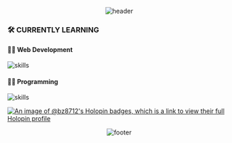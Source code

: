 <div align="center">

![header](https://capsule-render.vercel.app/api?type=waving&height=300&color=gradient&customColorList=24&text=Bz8712&section=header&reversal=false&textBg=false&fontAlign=50&animation=twinkling&desc=Full-Stack%20Developer%20&fontColor=FFFFFF&fontAlignY=36&descAlignY=60&fontSize=85&descSize=18)

</div>

### 🛠 CURRENTLY LEARNING

<h4>👨‍💻 Web Development</h4>

![skills](https://skillicons.dev/icons?i=nodejs,nextjs,react,ts,redis,bootstrap,jquery,astro,vue&theme=dark)

<h4>👨‍💻 Programming</h4>

![skills](https://skillicons.dev/icons?i=go,cpp&theme=dark)

[![An image of @bz8712's Holopin badges, which is a link to view their full Holopin profile](https://holopin.me/bz8712)](https://holopin.io/@bz8712)

<div align="center">

![footer](https://capsule-render.vercel.app/api?type=waving&height=200&color=gradient&customColorList=24&section=footer&reversal=false&textBg=false&fontAlign=50&animation=twinkling&fontAlignY=36&descAlignY=60&descSize=20)

</div>
